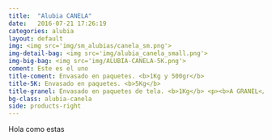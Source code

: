 ```yaml
---
title:  "Alubia CANELA"
date:   2016-07-21 17:26:19
categories: alubia
layout: default
img: <img src='img/sm_alubias/canela_sm.png'>
img-detail-bag: <img src='img/alubia_canela_small.png'>
img-big-bag: <img src='img/ALUBIA-CANELA-5K.png'>
coment: Este es el uno
title-coment: Envasado en paquetes. <b>1Kg y 500gr</b>
title-5K: Envasado en paquetes. <b>5Kg</b>
title-granel: Envasado en paquetes de tela. <b>1Kg</b> <p><b>A GRANEL</b><br> Envasado en sacos de <b>10Kg, 25Kg y bolsa de 5Kg</b> 
bg-class: alubia-canela 
side: products-right
---
```


Hola como estas